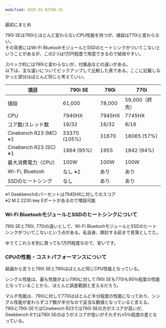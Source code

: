 ```yaml
---
modified: 2025-01-02T00:35
---
```

最初にまとめ

790i SEは790iとほとんど変わらないCPU性能を持つが、値段は770iと変わらない。  
その背景にはWi-Fi BluetoohモジュールとSSDのヒートシンクがついてこないということがあるが、この2つは1万円程度で用意できるので結局やすい。  

  

スペック的には790iと変わらないが、付属品などの違いがある。  
以下は、主な違いについてピックアップして比較した表である。ここに記載しなかっと部分はほとんど同じと考えていい。  

|項目|790i SE|790i|770i|
|---|---|---|---|
|値段|61,000|78,000|59,000（終売）|
|CPU|7940HX|7945HX|7745HX|
|コア数/スレッド数|16/32|16/32|8/16|
|Cinebench R23 (MC) ※1|33370 (105%)|31670|18065 (57%)|
|Cinebench R23 (SC) ※1|1864 (95%)|1955|1842 (94%)|
|最大消費電力（CPU）|100W|100W|100W|
|Wi-Fi, Bluetooh|なし ※2|あり|あり|
|SSDのヒートシンク|なし|あり|あり|

※1 Geekbenchのパーセントは7945HXに対してのスコア  
※2 M.2 2230 key Eポートがあるので増設可能  

  

### Wi-Fi BluetoohモジュールとSSDのヒートシンクについて

790i SEと790i, 770iの違いとして、Wi-Fi BluetoohモジュールとSSDのヒートシンクがついてこないという点がある。私自身、開封する前まで見落としてた。

ゆうてこれらを別に買っても1万円程度なので、安いです。

  

### CPUの性能・コストパフォーマンスについて

結論から言うと790i SEと790iはほとんど同じCPU性能となっている。

シングル性能は、最も性能がよい790iに対して790i SEも770iも95％程度の性能となっていることから、ほとんど誤差範囲と言えるだろう。

マルチ性能は、790iに対して770iはほとんど半分程度の性能になっており、シングル性能が変わらずコア数が半分なので妥当な数値となっていると言える。  
790iと790i SEではCinebench R23では790i SEの方がスコアが高いが、Geekbench 6では790i SEのほうがスコアが低いがそれぞれ±5％程度の差となっている。